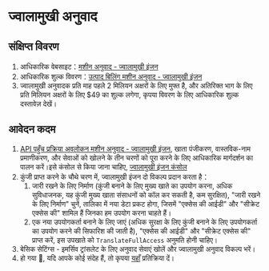 # ज्वालामुखी अनुवाद

## संक्षिप्त विवरण

1. आधिकारिक वेबसाइट：[मशीन अनुवाद - ज्वालामुखी इंजन](https://www.volcengine.com/product/machine-translation)
2. आधिकारिक शुल्क विवरण：[उत्पाद बिलिंग मशीन अनुवाद - ज्वालामुखी इंजन](https://www.volcengine.com/docs/4640/68515)
3. ज्वालामुखी अनुवादक प्रति माह पहले 2 मिलियन अक्षरों के लिए मुफ्त है, और अतिरिक्त भाग के लिए प्रति मिलियन अक्षरों के लिए $49 का शुल्क लगेगा, कृपया विवरण के लिए आधिकारिक शुल्क दस्तावेज़ देखें।

## आवेदन कदम

1. [API पहुँच प्रक्रिया अवलोकन मशीन अनुवाद - ज्वालामुखी इंजन](https://www.volcengine.com/docs/4640/130872), खाता पंजीकरण, वास्तविक-नाम प्रमाणीकरण, और सेवाओं को खोलने के तीन चरणों को पूरा करने के लिए आधिकारिक मार्गदर्शन का पालन करें।इसे कंसोल से किया जाना चाहिए, [ज्वालामुखी इंजन कंसोल](https://console.volcengine.com/home)
2. कुंजी प्राप्त करने के चौथे चरण में, ज्वालामुखी इंजन दो विकल्प प्रदान करता है：
   1. जारी रखने के लिए निर्माण (कुंजी बनाने के लिए मुख्य खाते का उपयोग करना, अधिक सुविधाजनक, यह कुंजी मुख्य खाता संसाधनों को कॉल कर सकती है, कम सुरक्षित), "जारी रखने के लिए निर्माण" चुनें, तालिका में नया डेटा प्रकट होगा, जिसमें "एक्सेस की आईडी" और "सीक्रेट एक्सेस की" शामिल हैं जिनका हम उपयोग करना चाहते हैं।
   2. एक नया उपयोगकर्ता बनाने के लिए जाएं (अधिक सुरक्षा के लिए कुंजी बनाने के लिए उपयोगकर्ता का उपयोग करने की सिफारिश की जाती है), "एक्सेस की आईडी" और "सीक्रेट एक्सेस की" प्राप्त करें, इस उपखाते को `TranslateFullAccess` अनुमति होनी चाहिए।
3. बेसिक सेटिंग्स - इमर्सिव ट्रांसलेट के लिए अनुवाद सेवाएं खोलें और ज्वालामुखी अनुवाद विकल्प भरें।
4. हो गया 🎉, यदि आपके कोई संदेह हैं, तो कृपया [यहाँ](https://github.com/immersive-translate/immersive-translate/issues/137) प्रतिक्रिया दें।